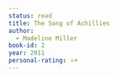 ```yaml
---
status: read
title: The Song of Achillies
author:
  - Madeline Miller
book-id: 2
year: 2011
personal-rating: ⭐+
---
```

